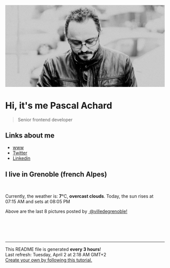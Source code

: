 ![Pascal Achard](./images/photo-pascal-achard.jpg)
# Hi, it's me Pascal Achard
> Senior frontend developer

## Links about me
- [www](https://www.pascal-achard.com)
- [Twitter](https://twitter.com/botmaster)
- [Linkedin](http://www.linkedin.com/in/pascal-achard)


## I live in Grenoble (french Alpes)
<img src="https://openweathermap.org/img/wn/04n@2x.png" alt="">

Currently, the weather is: **7**°C, **overcast clouds**.
Today, the sun rises at 07:15 AM and sets at 08:05 PM

Above are the last 8 pictures posted by <a href="https://www.instagram.com/villedegrenoble/" target="_blank"><img alt="" src="https://upload.wikimedia.org/wikipedia/commons/thumb/e/e7/Instagram_logo_2016.svg/1024px-Instagram_logo_2016.svg.png" width="20"/> @villedegrenoble!</a>

<p style="display: flex; flex-wrap: wrap; gap: 20px;">
        <img src="https://cdn1.picuki.com/hosted-by-instagram/q/0exhNuNYnjBGZDHIdN5WmL9I2PwkAQ9OKfhSQ7e71yJjMBhsLH6QvJA0mpCl6yRxIwVgFDeSYztj4IotWV5XCz19OE3YTb2PSjhX66SeUebN1zBg8JVmlb4wK3waZHWo9ccrUgmYdSgIGaYDG7uo+qhT5aGuO1lQpzb9d7JGmC4E5ZPiZ6x29Zk0v6uJk1%7C%7Ck7JYwKXNM+243dhtl85PcpDtEWvbzNsA6q6RjAIgCifgG6vuzynXrV1IkeFFxHzPC66yVjuoC3AHRQhAZw16dbasLFwobhVjmljkA449+n6SDFaxMn%7C%7C07s%7C%7C2AATNBVmtUpBVtmJGCnCbUNU2z8ll8yUGD7LmEJtMCrcHdL%7C%7CiHe+%7C%7CIngzhK+L6UehoEyhCA%7C%7C%7C%7CUBBKJZvq+WpgJqapJPdxZwX2D9zO5IZ6tjkJHOydvhR+gFqFcb83EzIT25FqH2xnXslNjwuO4I5Iax1sApJPdzyRfKViAOsZMBCff3Q16EI0VJeg=.jpeg" alt="" width="200"/>
        <img src="https://cdn1.picuki.com/hosted-by-instagram/q/0exhNuNYnjBGZDHIdN5WmL9I2PwkAQ9OKfhSQ7e71yJjMBhsLH6QvJA0mpCl6yRxIwVgFDeSYztj4IgjWVpWCD19OE3YTbyOSj9S566ZVOzN2zZh8Z9ik7gyK3EeZnWv8covVQmYdSgIGaYDG7uo+qhT5aGuO1lQpzb9d7JGmC4E5ZPiZ6x29Zk0v6uJk1%7C%7Ck7JYwKXNM+243dhtl85PcpDtEWvbzNsA6q6RjAIgCifgG6vuzynXrV1IkeFFxHzPCu6HgzdQyrHD9ZDoZw16BEJ0rJwobhVjmljkA449+n6SDFaxMn%7C%7C07s%7C%7C2AATNBVmtUpBVtmJGCnCbUNU2z8ll890mG7YeIINECh8XdL%7C%7CTMeP%7C%7CYnQ%7C%7CHK+L6UehoEyhCA%7C%7C%7C%7CUBBKJZvq+WpgJqapJOPlNjmeAoSuKRorb2Ut5Vi1NpBiSHYdzdq27k4iO%7C%7CXXnkC29jy8VnOujf4Iax1sApJPdzyUoKCqAOsZMBCff3Q16EI0VJeg=.jpeg" alt="" width="200"/>
        <img src="https://cdn1.picuki.com/hosted-by-instagram/q/0exhNuNYnjBGZDHIdN5WmL9I2PwkAQ9OKfhSQ7e71yJjMBhsLH6QvJA0mpCl6yRxIwVgFDeSYztj4IgjV1tQDz19OE3YTbGOSDhX6K2YU+7N1zJm9ZZinbowJX0bYHet8sQlXAmYdSgIGaYDG7uo+qhT5aGuO1lQpzb9d7JGmC4E5ZPiZ6x29Zk0v6uJk1%7C%7Ck7JYwKXNM+243dhtl85PcpDtEWvbzNsA6q6RjAIgCifgG6vuzynXrV1IkeFFxHzPC6KTzq71WhArwdRwZwyySU%7C%7CkpdgobhVjmljkA449+n6SDFaxMn%7C%7C07s%7C%7C2AATNBVmtUpBVtmJGCnCbUNU2z8ll8503K77mYatA8i4%7C%7CfAcLJeNHu1g%7C%7CxK+L6UehoEyhCA%7C%7C%7C%7CUBBKJZvq+WpgJqapJOMlB8FSx8y6YI6XhhSdZAR5BqB+FXKMnctWx1ay84VnYgRmXqyYZhMqtSZIax1sApJPdzyNaLyiAOsZMBCff3Q16EI0VJeg=.jpeg" alt="" width="200"/>
        <img src="https://cdn1.picuki.com/hosted-by-instagram/q/0exhNuNYnjBGZDHIdN5WmL9I2PwkAQ9OKftSQ7e71yJjMBhsLH6QvJA0mpCj4yRwKg5lHDeVeSBk54gsWV5YCFMVP0LbSrCOSzlT7KucU+ql21pi9Z5hkLo9LXwWbXWu%7C%7C8slV2%7C%7CFBCxWFOkXULjh7uZE+OXvajQbojKaKrBDkDdttdCwFahlza4ls%7C%7CfBv0Xm1IwleTRE4X8gI1spr5Pcoz8cDqa9YIByq6A5QLUPjslL5er63Rq2ElIpenojRmDN%7C%7CLTPnNEMjSC1UDIi+liLfY8LG3U%7C%7CuWqEhkNpmMorjIj%7C%7CFaJciP1opoL2bUcmGW9opUk53cH7mCuQODCW%7C%7CkVwlkXw7ZK3fMcWgKDpc+PNR%7C%7CzC4zHOWYTYIet7X1NYUPTCWlrzcfymLc8Nkc1AGaUYgQ6X0yXuJvbL0hBOFzxO3myJX8ckFQ==.jpeg" alt="" width="200"/>
        <img src="https://cdn1.picuki.com/hosted-by-instagram/q/0exhNuNYnjBGZDHIdN5WmL9I2PwkAQ9OKfhSQ7e71yJjMBhsLH6QvJA0mpCl6yRxIwVgFDeSYzti7YIvUFxXCz19P0bcQbCPRTdc56uZUenN0TBk8pFokb89LH0bZ3Gv9MYtXAmYdSgIGaYDG7uo+qhT5aGuO1lQpTb9d7JGmC4E5ZObS6olhMF4pJ2Jg3Tt%7C%7C9k4Ki5e82wzJURmpNTfvGhYEaW+NMB166d1RbMCxMkA%7C%7C6nRlSaHEmw+Jj8uR3agtIj+kOYA2C7jITlvznG1Spk8DnQhj0+BtTJ3t4gj1aSNBdxuiekZkIH2bSAEXG428Fk71p26qCDMa2is4EhX2j3+2J6rX%7C%7CQh9Lj6EKawYdC64jvxdp76H+5iSj9cJLmFdxGObfa1BZ8Uw81AFKUeh2GU9iKZbZ3D2TIkNwNcqWGHPMpja9uq7pCJwUT2jQmxqgoSx8KIU6F%7C%7C2Qxt1t2arwl+JCqQVe5raRWGn28sEeFTeLqVxpyHPrwU.jpeg" alt="" width="200"/>
        <img src="https://cdn1.picuki.com/hosted-by-instagram/q/0exhNuNYnjBGZDHIdN5WmL9I2PwkAQ9OKfhSQ7e71yJjMBhsLH6QvJA0mpCl6yRxIwVgFDeSYztj4IopUVlXCj19OE3YSr2MSThX6K2eXe%7C%7CN1DRn8J5pkrg8L3IfZXWs98MlUQmYdSgIGaYDG7uo+qhT5aGuO1lQpzaEW+oR9z5G7MqqS7Z0zYMh7+yBiU7zudZ8dXNM%7C%7CGpvIksrptOUpD8eGsv+MfF3pLUqF+dazPgL6NDhkyblOlsDK2VxOn2K777gp7cmgDClXXM9%7C%7C2z6ZoYKfk9OlnSaljcQ9I8titj1edgr0PkHsqHURGM4VGly+jl0vY6QnQraRnqqim1m6jT+9pqpXdof97jBYKC5EIjNgnONbbLcQ%7C%7CYZG3UHXayGbH7aA7i6UtpUn5NKPf563VeRoSONbujM+gFTD2x512SnPqVCWe6InfmXqnD5rzrIrwJmxprrXZAKng8bzcuO1hVyfSGeB5sab2I=.jpeg" alt="" width="200"/>
        <img src="https://cdn1.picuki.com/hosted-by-instagram/q/0exhNuNYnjBGZDHIdN5WmL9I2PwkAQ9OKftSQ7e71yJjMBhsLH6QvJA0mpCj4yRwKg5lHDeVeSBk54gvVV5YCVsVOkbeSrCISDdW6qWYUeqnvD1j%7C%7CJ5mk702KHYeYn+q%7C%7C8UrVGOpNWwSDv5PHL%7C%7Clo7gX5vnvbCgAojOMMbBCyQlWotfpUrJy9ZRxt+S4jkja45BsLTNZ5momNkgl7NvTryxYDrmifMh6pO9xRLQIhIkL7vuopCu7Lm4rbzMvR2fZhYXCoOELhn7acjc2qHKBVYQfOG0mvm29kwE%7C%7C9IkqhdiDG7w82q4vk4H2bUdBXG9p+kMjxdKyn36dOF+I2WFn2S3S0YKDP9wQi6LPCPSeepa+whfzWuPHJbplfFc3NOvAWnTeLfukIutO0IRKQa4Yh3yQqCTrMo%7C%7C63yxiDTEX2zbYWcYm.jpeg" alt="" width="200"/>
        <img src="https://cdn1.picuki.com/hosted-by-instagram/q/0exhNuNYnjBGZDHIdN5WmL9I2PwkAQ9OKfhSQ7e71yJjMBhsLH6QvJA0mpCj4yRwKg5lHDeVeSBk54gsUF5XClUVP03cT72OTzxV76+bVO6qvDFh9JJknbc1KHIbZ3+s9MEsVWGpNWwPG%7C%7CsAULjh7uZDu7%7C%7CzNnZSyWaRMdsBnmICqZXwCJ1mwsFusvrBv0Xm1IwleTRE4X8gI1spr5Pcoz8cDqa9Y4Byq6A5QLUPjslL5er63Rq2ElIpenojRmDJ%7C%7CLTPnNEMjSC1cSE7zWCTaOQ%7C%7CDls%7C%7CuQ2qjTdhg8orjIj%7C%7CFaJciP1opoL2bUcmGW9opUk53cH7niTya2Gq10ZtyGXKn56rX+cJkp7oCteoAPTN5XHvWoCMO491RVcYRa%7C%7CyFgz4bqf7BMtbwcYaWvdGig7lzye7Vrf7hRRhLh19pgyEWrVbaOTLlYul+jrKvTW78SgdwOW9VpJTwU1N2%7C%7CGD5wE9dnmbU54fHRbzinJkLdBDTq3BmsOMabsXHEU=.jpeg" alt="" width="200"/>
</p>

------------
<p>This README file is generated <b>every 3 hours</b>!
    <br />Last refresh: Tuesday, April 2 at 2:18 AM GMT+2
    <br /><a href="https://medium.com/@th.guibert/how-to-create-a-self-updating-readme-md-for-your-github-profile-f8b05744ca91">Create your own by following this tutorial.</a>
</p>
<p><a href="https://github.com/botmaster/botmaster/actions/workflows/main.yaml"><img alt="" src="https://github.com/botmaster/botmaster/actions/workflows/main.yaml/badge.svg" /></a></p>

